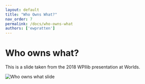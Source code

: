 ```yaml
---
layout: default
title: "Who Owns What?"
nav_order: 7
permalink: /docs/who-owns-what
authors: ['ewpratten']
---
```


# Who owns what?
This is a slide taken from the 2018 WPIlib presentation at Worlds.

![Who owns what slide](/webdocs/assets/img/whoownswhat.png)